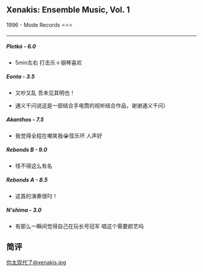 Xenakis: Ensemble Music, Vol. 1
---
1996 - Mode Records ⭐⭐⭐

---
##### _Pletkó - 6.0_

- 5min左右 打击乐＋钢琴喜欢

##### _Eonta - 3.5_

- 又吵又乱 吾未见其明也！

- 通义千问说这是一部结合手电筒的视听结合作品，谢谢通义千问）

##### _Akanthos - 7.5_

- 我觉得全程在嘲笑我😭弦乐坏 人声好

##### _Rebonds B - 9.0_

- 怪不得这么有名

##### _Rebonds A - 8.5_

- 这首的演奏很叼！

##### _N'shima - 3.0_

- 有那么一瞬间觉得自己在玩长号冠军 唱这个需要颜艺吗


## 简评
你太现代了@xenakis.jpg

